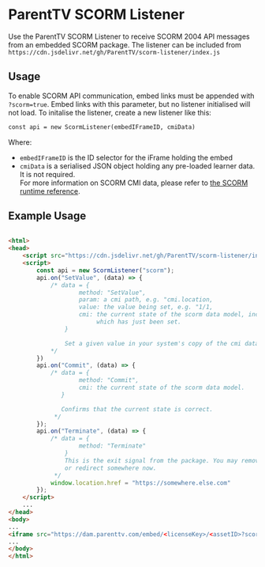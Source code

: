 # ParentTV SCORM Listener

Use the ParentTV SCORM Listener to receive SCORM 2004 API messages from an embedded SCORM package.
The listener can be included from `https://cdn.jsdelivr.net/gh/ParentTV/scorm-listener/index.js`
## Usage
To enable SCORM API communication, embed links must be appended with `?scorm=true`. 
Embed links with this parameter, but no listener initialised will not load. To initalise
the listener, create a new listener like this:
```html
const api = new ScormListener(embedIFrameID, cmiData)
```
Where:
* `embedIFrameID` is the ID selector for the iFrame holding the embed
* `cmiData` is a serialised JSON object holding any pre-loaded learner data. It is not required.  
For more information on SCORM CMI data, please refer to [the SCORM runtime reference](https://scorm.com/scorm-explained/technical-scorm/run-time/run-time-reference/). 
## Example Usage
```html

<html>
<head>
    <script src="https://cdn.jsdelivr.net/gh/ParentTV/scorm-listener/index.js"></script>
    <script>
        const api = new ScormListener("scorm");
        api.on("SetValue", (data) => {
            /* data = {
                    method: "SetValue",
                    param: a cmi path, e.g. "cmi.location,
                    value: the value being set, e.g. "1/1,
                    cmi: the current state of the scorm data model, including the value
                         which has just been set.
                }

                Set a given value in your system's copy of the cmi data.
            */
        })
        api.on("Commit", (data) => {
            /* data = {
                    method: "Commit",
                    cmi: the current state of the scorm data model.
               }

               Confirms that the current state is correct.
             */
        });
        api.on("Terminate", (data) => {
            /* data = {
                    method: "Terminate"
                }
                This is the exit signal from the package. You may remove the iframe,
                or redirect somewhere now.
             */
            window.location.href = "https://somewhere.else.com"
        });
    </script>
    ...
</head>
<body>
...
<iframe src="https://dam.parenttv.com/embed/<licenseKey>/<assetID>?scorm=true" id="scorm"/>
...
</body>
</html>

```